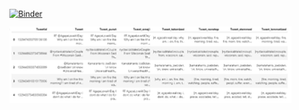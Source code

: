 [![Binder](https://mybinder.org/badge_logo.svg)](https://mybinder.org/v2/gh/FatmaBenAicha/TweetsClassification/HEAD)

![Data_preparation](/img/data_preparation.PNG)